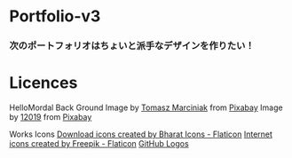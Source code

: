 # Portfolio-v3
### 次のポートフォリオはちょいと派手なデザインを作りたい！
# Licences
HelloMordal Back Ground
Image by <a href="https://pixabay.com/users/tommarc-890614/?utm_source=link-attribution&utm_medium=referral&utm_campaign=image&utm_content=696098">Tomasz Marciniak</a> from <a href="https://pixabay.com//?utm_source=link-attribution&utm_medium=referral&utm_campaign=image&utm_content=696098">Pixabay</a>
Image by <a href="https://pixabay.com/users/12019-12019/?utm_source=link-attribution&utm_medium=referral&utm_campaign=image&utm_content=2111811">12019</a> from <a href="https://pixabay.com//?utm_source=link-attribution&utm_medium=referral&utm_campaign=image&utm_content=2111811">Pixabay</a>

Works Icons
<a href="https://www.flaticon.com/free-icons/download" title="download icons">Download icons created by Bharat Icons - Flaticon</a>
<a href="https://www.flaticon.com/free-icons/internet" title="internet icons">Internet icons created by Freepik - Flaticon</a>
<a href="https://github.com/logos">GitHub Logos</a>
